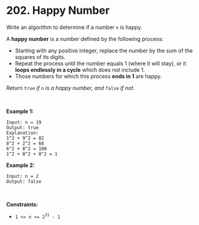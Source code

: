 # 202. Happy Number

Write an algorithm to determine if a number `n` is happy.

A **happy number** is a number defined by the following process:

- Starting with any positive integer, replace the number by the sum of
  the squares of its digits.
- Repeat the process until the number equals 1 (where it will stay), or
  it **loops endlessly in a cycle** which does not include 1.
- Those numbers for which this process **ends in 1** are happy.

Return `true` *if* `n` *is a happy number, and* `false` *if not*.

 

**Example 1:**

    Input: n = 19
    Output: true
    Explanation:
    1^2 + 9^2 = 82
    8^2 + 2^2 = 68
    6^2 + 8^2 = 100
    1^2 + 0^2 + 0^2 = 1
        

**Example 2:**

    Input: n = 2
    Output: false
        

 

**Constraints:**

- `1 <= n <= 2`<sup>`31`</sup>` - 1`
